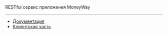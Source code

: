 RESTful сервис приложения MoneyWay

<hr>

<ul>
  <li><a href="https://github.com/PavelFilonov/moneyway" target="_blank">Документация</a></li>
  <li><a href="https://github.com/PavelFilonov/MoneyWayApp" target="_blank">Клиентская часть</a></li>
</ul>
